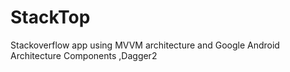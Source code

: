 # StackTop
 Stackoverflow app using MVVM architecture and Google Android Architecture Components ,Dagger2 
